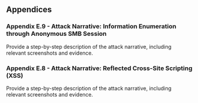 ## Appendices

### Appendix E.9 - Attack Narrative: Information Enumeration through Anonymous SMB Session

Provide a step-by-step description of the attack narrative, including relevant screenshots and evidence.

### Appendix E.8 - Attack Narrative: Reflected Cross-Site Scripting (XSS)

Provide a step-by-step description of the attack narrative, including relevant screenshots and evidence.
